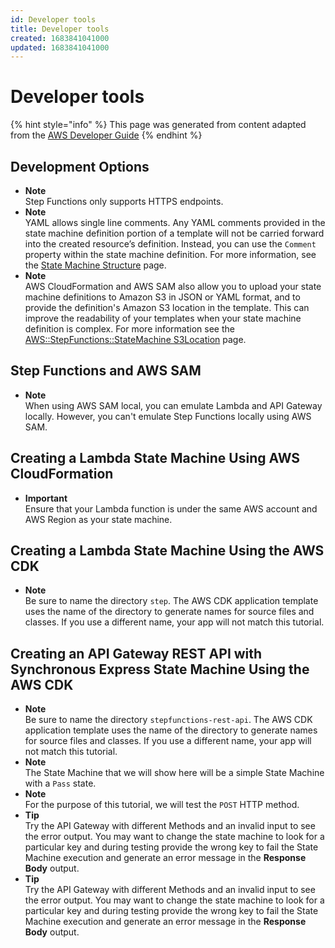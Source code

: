 ```yaml
---
id: Developer tools
title: Developer tools
created: 1683841041000
updated: 1683841041000
---
```

# Developer tools

{% hint style="info" %}
This page was generated from content adapted from the [AWS Developer Guide](https://github.com/awsdocs/aws-step-functions-developer-guide.git)
{% endhint %}

## Development Options

- **Note**  
Step Functions only supports  HTTPS endpoints\.
- **Note**  
YAML allows single line comments\. Any YAML comments provided in the state machine definition portion of a template will not be carried forward into the created resource’s definition\. Instead, you can use the `Comment` property within the state machine definition\. For more information, see the [State Machine Structure](amazon-states-language-state-machine-structure.md) page\.
- **Note**  
AWS CloudFormation and AWS SAM also allow you to upload your state machine definitions to Amazon S3 in JSON or YAML format, and to provide the definition's Amazon S3 location in the template\. This can improve the readability of your templates when your state machine definition is complex\. For more information see the [AWS::StepFunctions::StateMachine S3Location](https://docs.aws.amazon.com/AWSCloudFormation/latest/UserGuide/aws-properties-stepfunctions-statemachine-s3location.html) page\.


## Step Functions and AWS SAM

- **Note**  
When using AWS SAM local, you can emulate Lambda and API Gateway locally\. However, you can't emulate Step Functions locally using AWS SAM\.


## Creating a Lambda State Machine Using AWS CloudFormation

- **Important**  
Ensure that your Lambda function is under the same AWS account and AWS Region as your state machine\.


## Creating a Lambda State Machine Using the AWS CDK

- **Note**  
Be sure to name the directory `step`\. The AWS CDK application template uses the name of the directory to generate names for source files and classes\. If you use a different name, your app will not match this tutorial\.


## Creating an API Gateway REST API with Synchronous Express State Machine Using the AWS CDK

- **Note**  
Be sure to name the directory `stepfunctions-rest-api`\. The AWS CDK application template uses the name of the directory to generate names for source files and classes\. If you use a different name, your app will not match this tutorial\.
- **Note**  
The State Machine that we will show here will be a simple State Machine with a `Pass` state\.
- **Note**  
For the purpose of this tutorial, we will test the `POST` HTTP method\.
- **Tip**  
Try the API Gateway with different Methods and an invalid input to see the error output\. You may want to change the state machine to look for a particular key and during testing provide the wrong key to fail the State Machine execution and generate an error message in the **Response Body** output\.
- **Tip**  
Try the API Gateway with different Methods and an invalid input to see the error output\. You may want to change the state machine to look for a particular key and during testing provide the wrong key to fail the State Machine execution and generate an error message in the **Response Body** output\.

